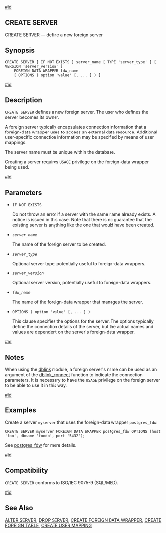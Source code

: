 [#id](#SQL-CREATESERVER)

## CREATE SERVER

CREATE SERVER — define a new foreign server

## Synopsis

```
CREATE SERVER [ IF NOT EXISTS ] server_name [ TYPE 'server_type' ] [ VERSION 'server_version' ]
    FOREIGN DATA WRAPPER fdw_name
    [ OPTIONS ( option 'value' [, ... ] ) ]
```

[#id](#id-1.9.3.82.5)

## Description

`CREATE SERVER` defines a new foreign server. The user who defines the server becomes its owner.

A foreign server typically encapsulates connection information that a foreign-data wrapper uses to access an external data resource. Additional user-specific connection information may be specified by means of user mappings.

The server name must be unique within the database.

Creating a server requires `USAGE` privilege on the foreign-data wrapper being used.

[#id](#id-1.9.3.82.6)

## Parameters

* `IF NOT EXISTS`

  Do not throw an error if a server with the same name already exists. A notice is issued in this case. Note that there is no guarantee that the existing server is anything like the one that would have been created.

* *`server_name`*

  The name of the foreign server to be created.

* *`server_type`*

  Optional server type, potentially useful to foreign-data wrappers.

* *`server_version`*

  Optional server version, potentially useful to foreign-data wrappers.

* *`fdw_name`*

  The name of the foreign-data wrapper that manages the server.

* `OPTIONS ( option 'value' [, ... ] )`

  This clause specifies the options for the server. The options typically define the connection details of the server, but the actual names and values are dependent on the server's foreign-data wrapper.

[#id](#id-1.9.3.82.7)

## Notes

When using the [dblink](dblink) module, a foreign server's name can be used as an argument of the [dblink\_connect](contrib-dblink-connect) function to indicate the connection parameters. It is necessary to have the `USAGE` privilege on the foreign server to be able to use it in this way.

[#id](#id-1.9.3.82.8)

## Examples

Create a server `myserver` that uses the foreign-data wrapper `postgres_fdw`:

```
CREATE SERVER myserver FOREIGN DATA WRAPPER postgres_fdw OPTIONS (host 'foo', dbname 'foodb', port '5432');
```

See [postgres\_fdw](postgres-fdw) for more details.

[#id](#id-1.9.3.82.9)

## Compatibility

`CREATE SERVER` conforms to ISO/IEC 9075-9 (SQL/MED).

[#id](#id-1.9.3.82.10)

## See Also

[ALTER SERVER](sql-alterserver), [DROP SERVER](sql-dropserver), [CREATE FOREIGN DATA WRAPPER](sql-createforeigndatawrapper), [CREATE FOREIGN TABLE](sql-createforeigntable), [CREATE USER MAPPING](sql-createusermapping)